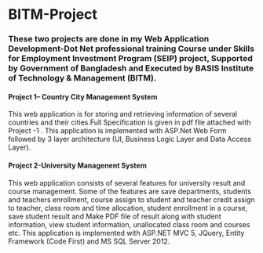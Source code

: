 # BITM-Project

### These two projects are done in my Web Application Development-Dot Net professional training Course under Skills for Employment Investment Program (SEIP) project, Supported by Government of Bangladesh and Executed by BASIS Institute of Technology & Management (BITM).


#### Project 1– Country City Management System

This  web  application  is  for  storing  and  retrieving  information  of  several  countries  and  their  cities.Full Specification is given in pdf file attached with Project -1 . This application is implemented with ASP.Net Web Form followed by 3 layer architecture (UI, Business Logic Layer and Data Access Layer).


#### Project 2-University Managenent System

This web application consists of several features for university result and course management. Some of the features are save departments, students and teachers enrollment, course assign to student and teacher credit assign to teacher, class room and time allocation, student enrollment in a course, save student result and Make PDF file of result along with student information, view student information, unallocated class room and courses etc. This application is implemented with ASP.NET MVC 5, JQuery, Entity Framework (Code First) and MS SQL Server 2012.

